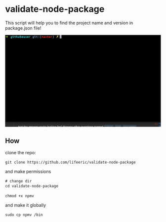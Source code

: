 # validate-node-package
This script will help you to find the project name and version in package.json file!

![npmv](npmv.gif)

## How

clone the repo:
```
git clone https://github.com/lifeeric/validate-node-package
```

and make permissions
```
# change dir
cd validate-node-package

chmod +x npmv
```

and make it globally

```
sudo cp npmv /bin
```

